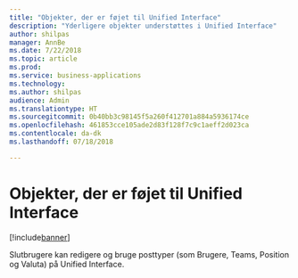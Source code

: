 ```yaml
---
title: "Objekter, der er føjet til Unified Interface"
description: "Yderligere objekter understøttes i Unified Interface"
author: shilpas
manager: AnnBe
ms.date: 7/22/2018
ms.topic: article
ms.prod: 
ms.service: business-applications
ms.technology: 
ms.author: shilpas
audience: Admin
ms.translationtype: HT
ms.sourcegitcommit: 0b40bb3c98145f5a260f412701a884a5936174ce
ms.openlocfilehash: 461853cce105ade2d83f128f7c9c1aeff2d023ca
ms.contentlocale: da-dk
ms.lasthandoff: 07/18/2018

---
```

# <a name="entities-added-to-the-unified-interface"></a>Objekter, der er føjet til Unified Interface


[!include[banner](../../includes/banner.md)]

Slutbrugere kan redigere og bruge posttyper (som Brugere, Teams, Position og Valuta) på Unified Interface. 

